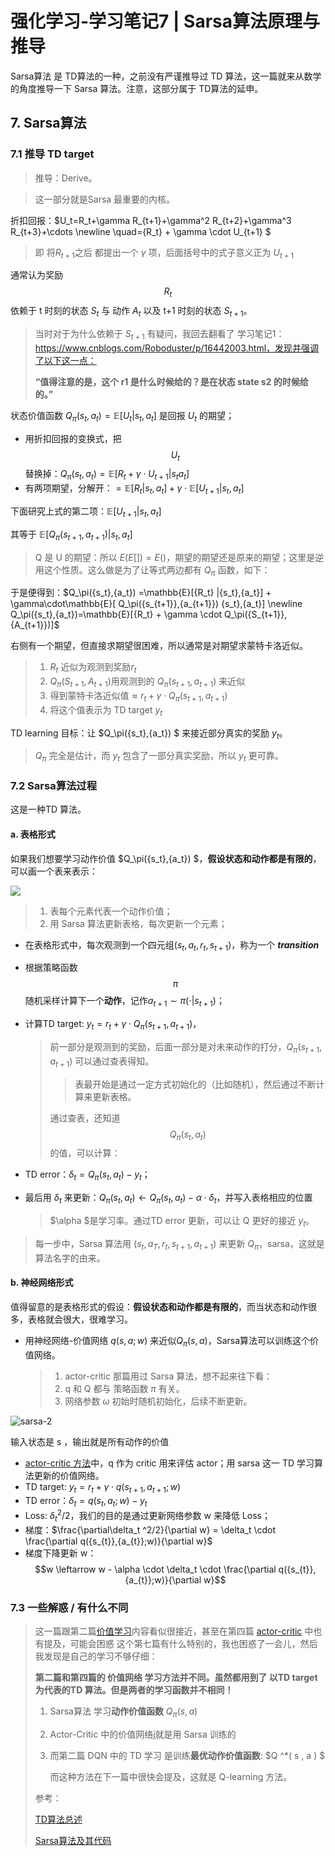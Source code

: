 # 强化学习-学习笔记7 | Sarsa算法原理与推导

Sarsa算法 是 TD算法的一种，之前没有严谨推导过 TD 算法，这一篇就来从数学的角度推导一下 Sarsa 算法。注意，这部分属于 TD算法的延申。



## 7. Sarsa算法

### 7.1 推导 TD target

> 推导：Derive。

> 这一部分就是Sarsa 最重要的内核。



折扣回报：$U_t=R_t+\gamma R_{t+1}+\gamma^2 R_{t+2}+\gamma^3 R_{t+3}+\cdots \newline \quad={R_t} + \gamma \cdot U_{t+1} $

> 即 将$R_{t+1}$之后 都提出一个 $\gamma$ 项，后面括号中的式子意义正为 $U_{t+1}$



通常认为奖励 $$R_t$$依赖于 t 时刻的状态 $S_t$ 与 动作 $A_t$ 以及 t+1 时刻的状态 $S_{t+1}$。

> 当时对于为什么依赖于 $S_{t+1}$ 有疑问，我回去翻看了 学习笔记1：https://www.cnblogs.com/Roboduster/p/16442003.html，发现并强调了以下这一点：
>
> **“值得注意的是，这个 r1 是什么时候给的？是在状态 state s2 的时候给的。”**



状态价值函数 $Q_\pi({s_t},{a_t}) = \mathbb{E}[U_t|{s_t},{a_t}]$ 是回报 $U_t$ 的期望；

- 用折扣回报的变换式，把$$U_t$$替换掉：$Q_\pi({s_t},{a_t}) = \mathbb{E}[{R_t} + \gamma \cdot U_{t+1} |{s_t}{a_t}]$
- 有两项期望，分解开：$= \mathbb{E}[{R_t} |{s_t},{a_t}] +  \gamma \cdot\mathbb{E}[ U_{t+1} |{s_t},{a_t}]$



下面研究上式的第二项：$\mathbb{E}[ U_{t+1} |{s_t},{a_t}]$

其等于 $\mathbb{E}[ Q_\pi({s_{t+1}},{a_{t+1}})  |{s_t},{a_t}]$

> Q 是 U 的期望：所以 $E(E[])=E()$，期望的期望还是原来的期望；这里是逆用这个性质。这么做是为了让等式两边都有 $Q_\pi$ 函数，如下：



于是便得到：$Q_\pi({s_t},{a_t})  =\mathbb{E}[{R_t} |{s_t},{a_t}] + \gamma\cdot\mathbb{E}[ Q_\pi({s_{t+1}},{a_{t+1}})  {s_t},{a_t}] \newline Q_\pi({s_t},{a_t})=\mathbb{E}[{R_t} + \gamma \cdot Q_\pi({S_{t+1}},{A_{t+1}})]$



右侧有一个期望，但直接求期望很困难，所以通常是对期望求蒙特卡洛近似。

> 1. $R_t$ 近似为观测到奖励$r_t$
> 2. $Q_\pi({S_{t+1}},{A_{t+1}})$用观测到的 $Q_\pi({s_{t+1}},{a_{t+1}})$ 来近似
> 3. 得到蒙特卡洛近似值$\approx {r_t} + \gamma \cdot Q_\pi({s_{t+1}},{a_{t+1}})$
> 4. 将这个值表示为 TD target $y_t$



TD learning 目标：让 $Q_\pi({s_t},{a_t}) $ 来接近部分真实的奖励 $y_t$。



> $Q_\pi$ 完全是估计，而 $y_t$ 包含了一部分真实奖励，所以 $y_t$ 更可靠。



### 7.2 Sarsa算法过程

这是一种TD 算法。

#### a. 表格形式

如果我们想要学习动作价值 $Q_\pi({s_t},{a_t}) $，**假设状态和动作都是有限的**，可以画一个表来表示：

![](D:\Downloads\image\sarsa-1.png)



> 1. 表每个元素代表一个动作价值；
> 2. 用 Sarsa 算法更新表格，每次更新一个元素；



- 在表格形式中，每次观测到一个四元组$({s_t},{a_t},{r_t},{s_{t+1}})$，称为一个 ***transition***

- 根据策略函数$$\pi$$ 随机采样计算下一个**动作**，记作${a_{t+1}}\sim\pi(\cdot|{s_{t+1}})$；

- 计算TD target: $y_t = {r_t} + \gamma \cdot Q_\pi({s_{t+1}},{a_{t+1}})$，

  > 前一部分是观测到的奖励，后面一部分是对未来动作的打分，$Q_\pi({s_{t+1}},{a_{t+1}})$ 可以通过查表得知。
  >
  > > 表最开始是通过一定方式初始化的（比如随机），然后通过不断计算来更新表格。
  >
  > 通过查表，还知道$$Q_\pi({s_{t}},{a_{t}})$$的值，可以计算：

- TD error：$\delta_t = Q_\pi({s_{t}},{a_{t}}) -y_t$；

- 最后用 $\delta_t$ 来更新：$Q_\pi({s_{t}},{a_{t}}) \leftarrow Q_\pi({s_{t}},{a_{t}}) - \alpha \cdot \delta_t$，并写入表格相应的位置

  > $\alpha $是学习率。通过TD error 更新，可以让 Q 更好的接近 $y_t$。



> 每一步中，Sarsa 算法用 $(s_t,a_T,r_t,s_{t+1},a_{t+1})$ 来更新 $Q_\pi$，sarsa，这就是算法名字的由来。



#### b. 神经网络形式

值得留意的是表格形式的假设：**假设状态和动作都是有限的**，而当状态和动作很多，表格就会很大，很难学习。

- 用神经网络-价值网络 $q({s},{a};w)$ 来近似$Q_\pi({s},{a})$，Sarsa算法可以训练这个价值网络。

  > 1. actor-critic 那篇用过 Sarsa 算法，想不起来往下看：
  > 2. q 和 Q 都与 策略函数 $\pi$ 有关。
  > 3. 网络参数 $\omega$ 初始时随机初始化，后续不断更新。

  

![sarsa-2](D:\Downloads\image\sarsa-2.png)

输入状态是 s ，输出就是所有动作的价值



- [actor-critic 方法](https://www.cnblogs.com/Roboduster/p/16448038.html)中，q 作为 critic 用来评估 actor；用 sarsa 这一 TD 学习算法更新的价值网络。
- TD target: $y_t = {r_t} + \gamma \cdot q({s_{t+1}},{a_{t+1}};w)$
- TD error：$\delta_t = q({s_{t}},{a_{t}};w) - y_t$
- Loss: $\delta_t ^2/2$，我们的目的是通过更新网络参数 w 来降低 Loss；
- 梯度：$\frac{\partial\delta_t ^2/2}{\partial w} = \delta_t \cdot \frac{\partial q({s_{t}},{a_{t}};w)}{\partial w}$
- 梯度下降更新 w：$$w \leftarrow w - \alpha \cdot \delta_t \cdot \frac{\partial q({s_{t}},{a_{t}};w)}{\partial w}$$



### 7.3 一些解惑 / 有什么不同



> 这一篇跟第二篇[价值学习](https://www.cnblogs.com/Roboduster/p/16444062.html)内容看似很接近，甚至在第四篇 [actor-critic](https://www.cnblogs.com/Roboduster/p/16448038.html) 中也有提及，可能会困惑 这个第七篇有什么特别的，我也困惑了一会儿，然后我发现是自己的学习不够仔细：
>
> **第二篇和第四篇的 价值网络 学习方法并不同。**虽然都用到了 以TD target 为代表的TD 算法。但是两者的学习函数**并不相同！**
>
> 1. Sarsa算法 学习**动作价值函数** $Q_\pi(s,a)$
>
> 2.  Actor-Critic 中的价值网络j就是用 Sarsa 训练的
>
> 3. 而第二篇 DQN 中的 TD 学习 是训练**最优动作价值函数**:
>    $Q ^*( s , a ) $
>
>    而这种方法在下一篇中很快会提及，这就是 Q-learning 方法。
>
> 参考：
>
> [TD算法总述](https://blog.csdn.net/Cyrus_May/article/details/124041910)
>
> [Sarsa算法及其代码](https://zhuanlan.zhihu.com/p/29283927)




